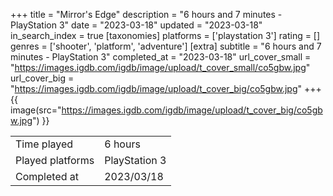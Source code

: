 +++
title = "Mirror's Edge"
description = "6 hours and 7 minutes - PlayStation 3"
date = "2023-03-18"
updated = "2023-03-18"
in_search_index = true
[taxonomies]
platforms = ['playstation 3']
rating = []
genres = ['shooter', 'platform', 'adventure']
[extra]
subtitle = "6 hours and 7 minutes - PlayStation 3"
completed_at = "2023-03-18"
url_cover_small = "https://images.igdb.com/igdb/image/upload/t_cover_small/co5gbw.jpg"
url_cover_big = "https://images.igdb.com/igdb/image/upload/t_cover_big/co5gbw.jpg"
+++
{{ image(src="https://images.igdb.com/igdb/image/upload/t_cover_big/co5gbw.jpg") }}

|              |            |
| ------------ | ---------- |
| Time played  | 6 hours |
| Played platforms    | PlayStation 3 |
| Completed at | 2023/03/18 |


